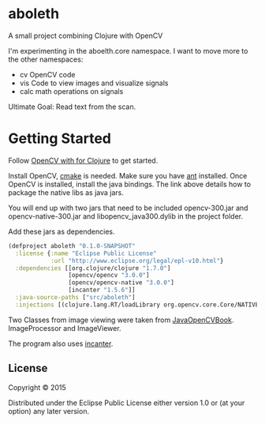 # aboleth

A small project combining Clojure with OpenCV

I'm experimenting in the aboelth.core namespace. I want to move more to the other namespaces:

* cv	OpenCV code
* vis	Code to view images and visualize signals
* calc	math operations on signals

Ultimate Goal: Read text from the scan.

# Getting Started

Follow [OpenCV with for Clojure][opencv] to get started.

Install OpenCV, [cmake][cmake] is needed. Make sure you have [ant][ant] installed.
Once OpenCV is installed, install the java bindings. The link above details how to package the native libs as java jars.

You will end up with two jars that need to be included opencv-300.jar and opencv-native-300.jar and libopencv_java300.dylib in the project folder.

Add these jars as dependencies.

```clojure
(defproject aboleth "0.1.0-SNAPSHOT"
  :license {:name "Eclipse Public License"
            :url "http://www.eclipse.org/legal/epl-v10.html"}
  :dependencies [[org.clojure/clojure "1.7.0"]
                 [opencv/opencv "3.0.0"]
                 [opencv/opencv-native "3.0.0"]
                 [incanter "1.5.6"]]
  :java-source-paths ["src/aboleth"]
  :injections [(clojure.lang.RT/loadLibrary org.opencv.core.Core/NATIVE_LIBRARY_NAME)])
```

Two Classes from image viewing were taken from [JavaOpenCVBook][jviewer]. ImageProcessor and ImageViewer.

The program also uses [incanter][ican].

[opencv]: http://docs.opencv.org/doc/tutorials/introduction/clojure_dev_intro/clojure_dev_intro.html
[cmake]: http://www.cmake.org/
[ant]: http://ant.apache.org/
[lrepo]: https://github.com/kumarshantanu/lein-localrepo
[ican]: http://incanter.org/
[jviewer]: https://github.com/JavaOpenCVBook/code
## License

Copyright © 2015 

Distributed under the Eclipse Public License either version 1.0 or (at
your option) any later version.
